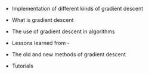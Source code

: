 * Implementation of different kinds of gradient descent


* What is gradient descent

* The use of gradient descent in algorithms

* Lessons learned from - 

* The old and new methods of gradient descent 

* Tutorials
